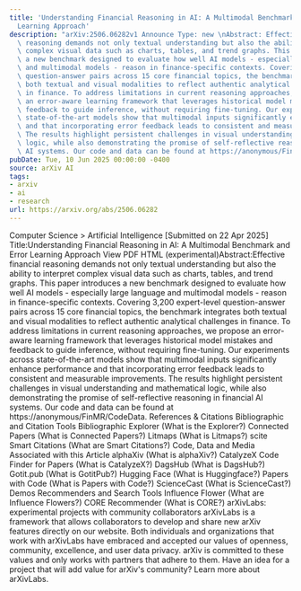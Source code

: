 ```yaml
---
title: 'Understanding Financial Reasoning in AI: A Multimodal Benchmark and Error
  Learning Approach'
description: "arXiv:2506.06282v1 Announce Type: new \nAbstract: Effective financial\
  \ reasoning demands not only textual understanding but also the ability to interpret\
  \ complex visual data such as charts, tables, and trend graphs. This paper introduces\
  \ a new benchmark designed to evaluate how well AI models - especially large language\
  \ and multimodal models - reason in finance-specific contexts. Covering 3,200 expert-level\
  \ question-answer pairs across 15 core financial topics, the benchmark integrates\
  \ both textual and visual modalities to reflect authentic analytical challenges\
  \ in finance. To address limitations in current reasoning approaches, we propose\
  \ an error-aware learning framework that leverages historical model mistakes and\
  \ feedback to guide inference, without requiring fine-tuning. Our experiments across\
  \ state-of-the-art models show that multimodal inputs significantly enhance performance\
  \ and that incorporating error feedback leads to consistent and measurable improvements.\
  \ The results highlight persistent challenges in visual understanding and mathematical\
  \ logic, while also demonstrating the promise of self-reflective reasoning in financial\
  \ AI systems. Our code and data can be found at https://anonymous/FinMR/CodeData."
pubDate: Tue, 10 Jun 2025 00:00:00 -0400
source: arXiv AI
tags:
- arxiv
- ai
- research
url: https://arxiv.org/abs/2506.06282
---
```


Computer Science > Artificial Intelligence
[Submitted on 22 Apr 2025]
Title:Understanding Financial Reasoning in AI: A Multimodal Benchmark and Error Learning Approach
View PDF HTML (experimental)Abstract:Effective financial reasoning demands not only textual understanding but also the ability to interpret complex visual data such as charts, tables, and trend graphs. This paper introduces a new benchmark designed to evaluate how well AI models - especially large language and multimodal models - reason in finance-specific contexts. Covering 3,200 expert-level question-answer pairs across 15 core financial topics, the benchmark integrates both textual and visual modalities to reflect authentic analytical challenges in finance. To address limitations in current reasoning approaches, we propose an error-aware learning framework that leverages historical model mistakes and feedback to guide inference, without requiring fine-tuning. Our experiments across state-of-the-art models show that multimodal inputs significantly enhance performance and that incorporating error feedback leads to consistent and measurable improvements. The results highlight persistent challenges in visual understanding and mathematical logic, while also demonstrating the promise of self-reflective reasoning in financial AI systems. Our code and data can be found at https://anonymous/FinMR/CodeData.
References & Citations
Bibliographic and Citation Tools
Bibliographic Explorer (What is the Explorer?)
Connected Papers (What is Connected Papers?)
Litmaps (What is Litmaps?)
scite Smart Citations (What are Smart Citations?)
Code, Data and Media Associated with this Article
alphaXiv (What is alphaXiv?)
CatalyzeX Code Finder for Papers (What is CatalyzeX?)
DagsHub (What is DagsHub?)
Gotit.pub (What is GotitPub?)
Hugging Face (What is Huggingface?)
Papers with Code (What is Papers with Code?)
ScienceCast (What is ScienceCast?)
Demos
Recommenders and Search Tools
Influence Flower (What are Influence Flowers?)
CORE Recommender (What is CORE?)
arXivLabs: experimental projects with community collaborators
arXivLabs is a framework that allows collaborators to develop and share new arXiv features directly on our website.
Both individuals and organizations that work with arXivLabs have embraced and accepted our values of openness, community, excellence, and user data privacy. arXiv is committed to these values and only works with partners that adhere to them.
Have an idea for a project that will add value for arXiv's community? Learn more about arXivLabs.